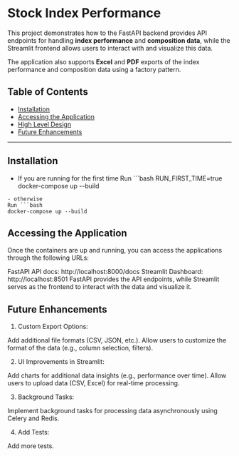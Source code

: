 # Stock Index Performance

This project demonstrates how to the FastAPI backend provides API endpoints for handling **index performance** and **composition data**, while the Streamlit frontend allows users to interact with and visualize this data.

The application also supports **Excel** and **PDF** exports of the index performance and composition data using a factory pattern.

## Table of Contents
- [Installation](#installation)
- [Accessing the Application](#accessing-the-application)
- [High Level Design](#high-level-design)
- [Future Enhancements](#future-enhancements)

---

## Installation
- If you are running for the first time
Run ```bash
RUN_FIRST_TIME=true docker-compose up --build
```
- otherwise
Run ```bash
docker-compose up --build
```

## Accessing the Application

Once the containers are up and running, you can access the applications through the following URLs:

FastAPI API docs: http://localhost:8000/docs
Streamlit Dashboard: http://localhost:8501
FastAPI provides the API endpoints, while Streamlit serves as the frontend to interact with the data and visualize it.

## Future Enhancements

1. Custom Export Options:

Add additional file formats (CSV, JSON, etc.).
Allow users to customize the format of the data (e.g., column selection, filters).

2. UI Improvements in Streamlit:

Add charts for additional data insights (e.g., performance over time).
Allow users to upload data (CSV, Excel) for real-time processing.

3. Background Tasks:

Implement background tasks for processing data asynchronously using Celery and Redis.

4. Add Tests:

Add more tests.
